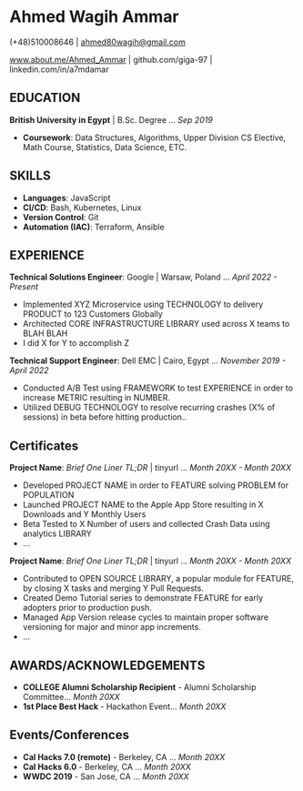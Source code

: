 # Ahmed Wagih Ammar

(+48)510008646 | ahmed80wagih@gmail.com

www.about.me/Ahmed_Ammar | github.com/giga-97 | linkedin.com/in/a7mdamar

## EDUCATION
**British University in Egypt** | B.Sc. Degree ... *Sep 2019*
* **Coursework**: Data Structures, Algorithms, Upper Division CS Elective, Math Course, Statistics, Data Science, ETC.

## SKILLS
* **Languages**: JavaScript
* **CI/CD**: Bash, Kubernetes, Linux
* **Version Control**: Git
* **Automation (IAC)**: Terraform, Ansible

## EXPERIENCE
**Technical Solutions Engineer**: Google | Warsaw, Poland ... *April 2022 - Present*
* Implemented XYZ Microservice using TECHNOLOGY to delivery PRODUCT to 123 Customers Globally
* Architected CORE INFRASTRUCTURE LIBRARY used across X teams to BLAH BLAH
* I did X for Y to accomplish Z

**Technical Support Engineer**: Dell EMC | Cairo, Egypt ... *November 2019 - April 2022*
* Conducted A/B Test using FRAMEWORK to test EXPERIENCE in order to increase METRIC resulting in NUMBER. 
* Utilized DEBUG TECHNOLOGY to resolve recurring crashes (X% of sessions) in beta before hitting production..

## Certificates
**Project Name**: *Brief One Liner TL;DR* | tinyurl ... *Month 20XX - Month 20XX*
* Developed PROJECT NAME in order to FEATURE solving PROBLEM for POPULATION
* Launched PROJECT NAME to the Apple App Store resulting in X Downloads and Y Monthly Users
* Beta Tested to X Number of users and collected Crash Data using analytics LIBRARY
* ...

**Project Name**: *Brief One Liner TL;DR* | tinyurl ... *Month 20XX - Month 20XX*
* Contributed to OPEN SOURCE LIBRARY, a popular module for FEATURE, by closing X tasks and merging Y Pull Requests.
* Created Demo Tutorial series to demonstrate FEATURE for early adopters prior to production push.
* Managed App Version release cycles to maintain proper software versioning for major and minor app increments.
* ...

## AWARDS/ACKNOWLEDGEMENTS
* **COLLEGE Alumni Scholarship Recipient** - Alumni Scholarship Committee... *Month 20XX*
* **1st Place Best Hack** - Hackathon Event... *Month 20XX*

## Events/Conferences
* **Cal Hacks 7.0 (remote)** - Berkeley, CA ... *Month 20XX*
* **Cal Hacks 6.0** - Berkeley, CA ... *Month 20XX*
* **WWDC 2019** - San Jose, CA ... *Month 20XX*
